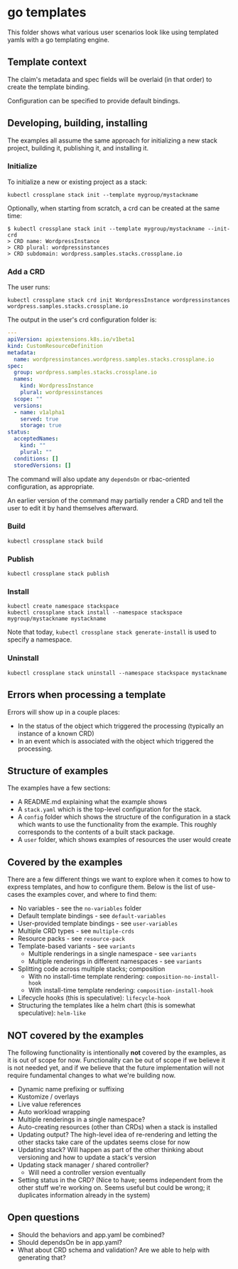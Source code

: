 # go templates

This folder shows what various user scenarios look like using templated
yamls with a go templating engine.

## Template context

The claim's metadata and spec fields will be overlaid (in that order) to
create the template binding.

Configuration can be specified to provide default bindings.

## Developing, building, installing

The examples all assume the same approach for initializing a new stack
project, building it, publishing it, and installing it.

### Initialize

To initialize a new or existing project as a stack:

```
kubectl crossplane stack init --template mygroup/mystackname
```

Optionally, when starting from scratch, a crd can be created at the same
time:

```
$ kubectl crossplane stack init --template mygroup/mystackname --init-crd
> CRD name: WordpressInstance
> CRD plural: wordpressinstances
> CRD subdomain: wordpress.samples.stacks.crossplane.io
```

### Add a CRD

The user runs:

```
kubectl crossplane stack crd init WordpressInstance wordpressinstances wordpress.samples.stacks.crossplane.io
```

The output in the user's crd configuration folder is:

```yaml
---
apiVersion: apiextensions.k8s.io/v1beta1
kind: CustomResourceDefinition
metadata:
  name: wordpressinstances.wordpress.samples.stacks.crossplane.io
spec:
  group: wordpress.samples.stacks.crossplane.io
  names:
    kind: WordpressInstance
    plural: wordpressinstances
  scope: ""
  versions:
  - name: v1alpha1
    served: true
    storage: true
status:
  acceptedNames:
    kind: ""
    plural: ""
  conditions: []
  storedVersions: []
```

The command will also update any `dependsOn` or rbac-oriented
configuration, as appropriate.

An earlier version of the command may partially render a CRD and tell
the user to edit it by hand themselves afterward.

### Build

```
kubectl crossplane stack build
```

### Publish

```
kubectl crossplane stack publish
```

### Install

```
kubectl create namespace stackspace
kubectl crossplane stack install --namespace stackspace mygroup/mystackname mystackname
```

Note that today, `kubectl crossplane stack generate-install` is used to
specify a namespace.

### Uninstall

```
kubectl crossplane stack uninstall --namespace stackspace mystackname
```

## Errors when processing a template

Errors will show up in a couple places:

* In the status of the object which triggered the processing (typically
  an instance of a known CRD)
* In an event which is associated with the object which triggered the
  processing.

## Structure of examples

The examples have a few sections:

* A README.md explaining what the example shows
* A `stack.yaml` which is the top-level configuration for the stack.
* A `config` folder which shows the structure of the configuration in a
  stack which wants to use the functionality from the example. This
  roughly corresponds to the contents of a built stack package.
* A `user` folder, which shows examples of resources the user would
  create

## Covered by the examples

There are a few different things we want to explore when it comes to how
to express templates, and how to configure them. Below is the list of
use-cases the examples cover, and where to find them:

* No variables - see the `no-variables` folder
* Default template bindings - see `default-variables`
* User-provided template bindings - see `user-variables`
* Multiple CRD types - see `multiple-crds`
* Resource packs - see `resource-pack`
* Template-based variants - see `variants`
    - Multiple renderings in a single namespace - see `variants`
    - Multiple renderings in different namespaces - see `variants`
* Splitting code across multiple stacks; composition
    - With no install-time template rendering:
      `composition-no-install-hook`
    - With install-time template rendering: `composition-install-hook`
* Lifecycle hooks (this is speculative): `lifecycle-hook`
* Structuring the templates like a helm chart (this is somewhat
  speculative): `helm-like`

## NOT covered by the examples

The following functionality is intentionally **not** covered by the
examples, as it is out of scope for now. Functionality can be out of
scope if we believe it is not needed yet, and if we believe that the
future implementation will not require fundamental changes to what we're
building now.

* Dynamic name prefixing or suffixing
* Kustomize / overlays
* Live value references
* Auto workload wrapping
* Multiple renderings in a single namespace?
* Auto-creating resources (other than CRDs) when a stack is installed
* Updating output? The high-level idea of re-rendering and letting the
  other stacks take care of the updates seems close for now
* Updating stack? Will happen as part of the other thinking about
  versioning and how to update a stack's version
* Updating stack manager / shared controller?
  - Will need a controller version eventually
* Setting status in the CRD? (Nice to have; seems independent from the
  other stuff we're working on. Seems useful but could be wrong; it
  duplicates information already in the system)

## Open questions

* Should the behaviors and app.yaml be combined?
* Should dependsOn be in app.yaml?
* What about CRD schema and validation? Are we able to help with generating that?
